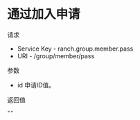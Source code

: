 # 通过加入申请

请求
- Service Key - ranch.group.member.pass
- URI - /group/member/pass

参数
- id 申请ID值。

返回值
```text
""
```

